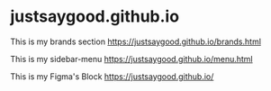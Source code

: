 # justsaygood.github.io
This is my brands section
https://justsaygood.github.io/brands.html

This is my sidebar-menu
https://justsaygood.github.io/menu.html

This is my Figma's Block 
https://justsaygood.github.io/
